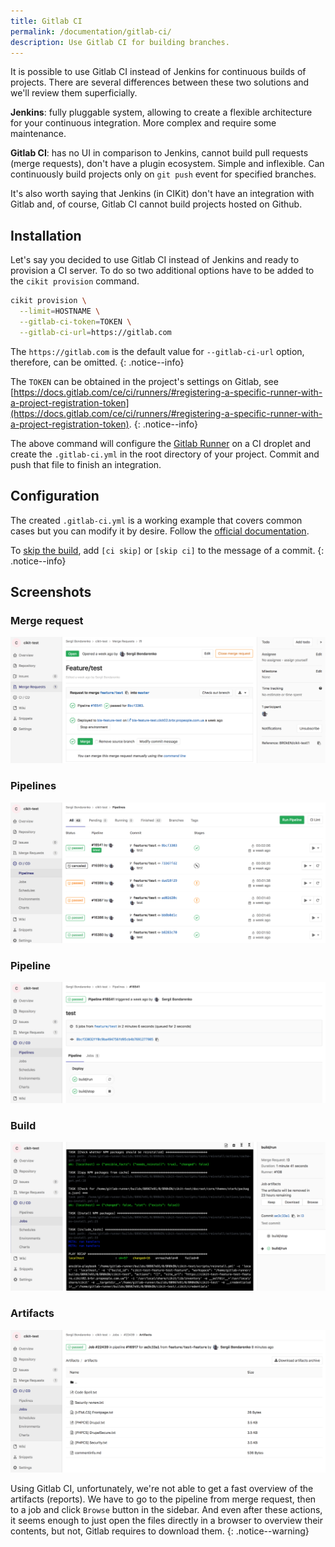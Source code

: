 ```yaml
---
title: Gitlab CI
permalink: /documentation/gitlab-ci/
description: Use Gitlab CI for building branches.
---
```


It is possible to use Gitlab CI instead of Jenkins for continuous builds of projects. There are several differences between these two solutions and we'll review them superficially.

**Jenkins**: fully pluggable system, allowing to create a flexible architecture for your continuous integration. More complex and require some maintenance.

**Gitlab CI**: has no UI in comparison to Jenkins, cannot build pull requests (merge requests), don't have a plugin ecosystem. Simple and inflexible. Can continuously build projects only on `git push` event for specified branches.

It's also worth saying that Jenkins (in CIKit) don't have an integration with Gitlab and, of course, Gitlab CI cannot build projects hosted on Github.

## Installation

Let's say you decided to use Gitlab CI instead of Jenkins and ready to provision a CI server. To do so two additional options have to be added to the `cikit provision` command.

```bash
cikit provision \
  --limit=HOSTNAME \
  --gitlab-ci-token=TOKEN \
  --gitlab-ci-url=https://gitlab.com
```

The `https://gitlab.com` is the default value for `--gitlab-ci-url` option, therefore, can be omitted.
{: .notice--info}

The `TOKEN` can be obtained in the project's settings on Gitlab, see [https://docs.gitlab.com/ce/ci/runners/#registering-a-specific-runner-with-a-project-registration-token](https://docs.gitlab.com/ce/ci/runners/#registering-a-specific-runner-with-a-project-registration-token).
{: .notice--info}

The above command will configure the [Gitlab Runner](https://docs.gitlab.com/runner) on a CI droplet and create the `.gitlab-ci.yml` in the root directory of your project. Commit and push that file to finish an integration.

## Configuration

The created `.gitlab-ci.yml` is a working example that covers common cases but you can modify it by desire. Follow the [official documentation](https://docs.gitlab.com/ee/ci/yaml).

To [skip the build](https://docs.gitlab.com/ee/ci/yaml/#validate-the-gitlab-ci-yml), add `[ci skip]` or `[skip ci]` to the message of a commit.
{: .notice--info}

## Screenshots

### Merge request

![Merge request](images/cikit-gitlab-ci-merge-request.png)

### Pipelines

![Pipelines](images/cikit-gitlab-ci-pipelines.png)

### Pipeline

![Pipeline](images/cikit-gitlab-ci-pipeline.png)

### Build

![Build](images/cikit-gitlab-ci-build.png)

### Artifacts

![Build artifacts](images/cikit-gitlab-ci-build-artifacts.png)

Using Gitlab CI, unfortunately, we're not able to get a fast overview of the artifacts (reports). We have to go to the pipeline from merge request, then to a job and click `Browse` button in the sidebar. And even after these actions, it seems enough to just open the files directly in a browser to overview their contents, but not, Gitlab requires to download them.
{: .notice--warning}
